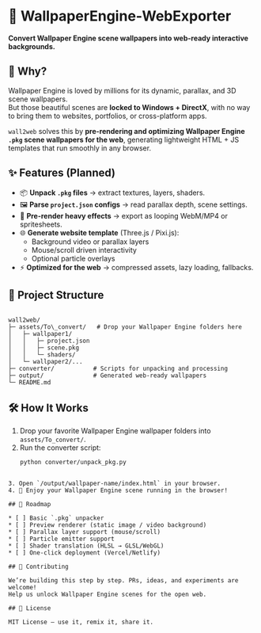 # 🌌 WallpaperEngine-WebExporter
**Convert Wallpaper Engine scene wallpapers into web-ready interactive backgrounds.**

## 🚀 Why?
Wallpaper Engine is loved by millions for its dynamic, parallax, and 3D scene wallpapers.  
But those beautiful scenes are **locked to Windows + DirectX**, with no way to bring them to websites, portfolios, or cross-platform apps.

`wall2web` solves this by **pre-rendering and optimizing Wallpaper Engine `.pkg` scene wallpapers for the web**, generating lightweight HTML + JS templates that run smoothly in any browser.

## ✨ Features (Planned)
- 📦 **Unpack `.pkg` files** → extract textures, layers, shaders.
- 🖼 **Parse `project.json` configs** → read parallax depth, scene settings.
- 🎥 **Pre-render heavy effects** → export as looping WebM/MP4 or spritesheets.
- 🌐 **Generate website template** (Three.js / Pixi.js):
  - Background video or parallax layers
  - Mouse/scroll driven interactivity
  - Optional particle overlays
- ⚡ **Optimized for the web** → compressed assets, lazy loading, fallbacks.

## 📂 Project Structure
```

wall2web/
├─ assets/To\_convert/   # Drop your Wallpaper Engine folders here
│   ├─ wallpaper1/
│   │   ├─ project.json
│   │   ├─ scene.pkg
│   │   └─ shaders/
│   └─ wallpaper2/...
├─ converter/           # Scripts for unpacking and processing
├─ output/              # Generated web-ready wallpapers
└─ README.md

````

## 🛠 How It Works
1. Drop your favorite Wallpaper Engine wallpaper folders into `assets/To_convert/`.
2. Run the converter script:
   ```bash
   python converter/unpack_pkg.py
````

3. Open `/output/wallpaper-name/index.html` in your browser.
4. 🎉 Enjoy your Wallpaper Engine scene running in the browser!

## 🧭 Roadmap

* [ ] Basic `.pkg` unpacker
* [ ] Preview renderer (static image / video background)
* [ ] Parallax layer support (mouse/scroll)
* [ ] Particle emitter support
* [ ] Shader translation (HLSL → GLSL/WebGL)
* [ ] One-click deployment (Vercel/Netlify)

## 🤝 Contributing

We’re building this step by step. PRs, ideas, and experiments are welcome!
Help us unlock Wallpaper Engine scenes for the open web.

## 📜 License

MIT License – use it, remix it, share it.
